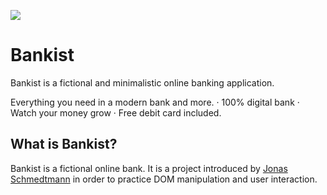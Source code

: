 <img src="https://github.com/catherineisonline/bankist/blob/main/img/project-preview.png?raw=true" ></img>

# Bankist

Bankist is a fictional and minimalistic online banking application.

Everything you need in a modern bank and more.
· 100% digital bank
· Watch your money grow
· Free debit card included.

## What is Bankist?

Bankist is a fictional online bank. It is a project introduced by <a href="https://github.com/jonasschmedtmann">Jonas Schmedtmann</a> in order to practice DOM manipulation and user interaction.
